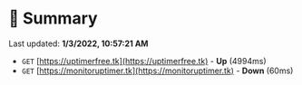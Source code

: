 # 📖 Summary
Last updated: **1/3/2022, 10:57:21 AM**

- `GET` [https://uptimerfree.tk](https://uptimerfree.tk) - **Up** (4994ms)
- `GET` [https://monitoruptimer.tk](https://monitoruptimer.tk) - **Down** (60ms)

